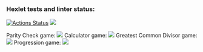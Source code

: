### Hexlet tests and linter status:
[![Actions Status](https://github.com/Elenlith/python-project-lvl1/workflows/hexlet-check/badge.svg)](https://github.com/Elenlith/python-project-lvl1/actions)
<a href="https://codeclimate.com/github/Elenlith/python-project-lvl1/maintainability"><img src="https://api.codeclimate.com/v1/badges/70e35268de92ee07343e/maintainability" /></a>

Parity Check game:
<a href="https://asciinema.org/a/n0BmPfkqR492vltWglWersLUw" target="_blank"><img src="https://asciinema.org/a/n0BmPfkqR492vltWglWersLUw.svg" /></a>
Calculator game: 
<a href="https://asciinema.org/a/Yf3fhJHXU3GS0YFnAA2r3kbHq" target="_blank"><img src="https://asciinema.org/a/Yf3fhJHXU3GS0YFnAA2r3kbHq.svg" /></a>
Greatest Common Divisor game:
<a href="https://asciinema.org/a/BlN0KiZkRDdYziZwn9QFr8Kep" target="_blank"><img src="https://asciinema.org/a/BlN0KiZkRDdYziZwn9QFr8Kep.svg" /></a>
Progression game:
<a href="https://asciinema.org/a/NQmvDaC8WYVxnuDTkJBPFAVVz" target="_blank"><img src="https://asciinema.org/a/NQmvDaC8WYVxnuDTkJBPFAVVz.svg" /></a>
